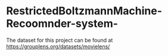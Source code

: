 # RestrictedBoltzmannMachine-Recoomnder-system-

The dataset for this project can be found at https://grouplens.org/datasets/movielens/
